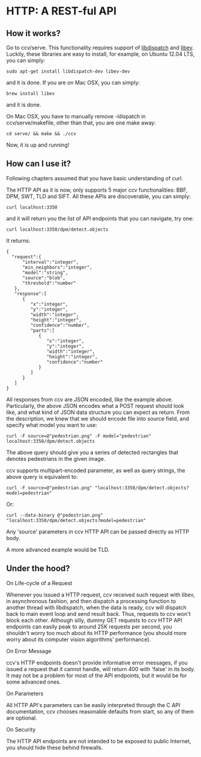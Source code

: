 HTTP: A REST-ful API
====================

How it works?
-------------

Go to ccv/serve. This functionality requires support of [libdispatch](http://libdispatch.macosforge.org/) and [libev](http://software.schmorp.de/pkg/libev). Luckily, these libraries are easy to install, for example, on Ubuntu 12.04 LTS, you can simply:

	sudo apt-get install libdispatch-dev libev-dev

and it is done. If you are on Mac OSX, you can simply:

	brew install libev

and it is done.

On Mac OSX, you have to manually remove -ldispatch in ccv/serve/makefile, other than that, you are one make away:

	cd serve/ && make && ./ccv

Now, it is up and running!

How can I use it?
-----------------

Following chapters assumed that you have basic understanding of curl.

The HTTP API as it is now, only supports 5 major ccv functionalities: BBF, DPM, SWT, TLD and SIFT. All these APIs are discoverable, you can simply:

	curl localhost:3350

and it will return you the list of API endpoints that you can navigate, try one:

	curl localhost:3350/dpm/detect.objects

It returns:

	{
	  "request":{
	      "interval":"integer",
	      "min_neighbors":"integer",
	      "model":"string",
	      "source":"blob",
	      "threshold":"number"
	   },
	   "response":[
	      {
	         "x":"integer",
	         "y":"integer",
	         "width":"integer",
	         "height":"integer",
	         "confidence":"number",
	         "parts":[
	            {
	               "x":"integer",
	               "y":"integer",
	               "width":"integer",
	               "height":"integer",
	               "confidence":"number"
	            }
	         ]
	      }
	   ]
	}

All responses from ccv are JSON encoded, like the example above. Particularly, the above JSON encodes what a POST request should look like, and what kind of JSON data structure you can expect as return. From the description, we knew that we should encode file into source field, and specify what model you want to use:

	curl -F source=@"pedestrian.png" -F model="pedestrian" localhost:3350/dpm/detect.objects

The above query should give you a series of detected rectangles that denotes pedestrians in the given image.

ccv supports multipart-encoded parameter, as well as query strings, the above query is equivalent to:

	curl -F source=@"pedestrian.png" "localhost:3350/dpm/detect.objects?model=pedestrian"

Or:

	curl --data-binary @"pedestrian.png" "localhost:3350/dpm/detect.objects?model=pedestrian"

Any 'source' parameters in ccv HTTP API can be passed directly as HTTP body.

A more advanced example would be TLD.

Under the hood?
---------------

On Life-cycle of a Request

Whenever you issued a HTTP request, ccv received such request with libev, in asynchronous fashion, and then dispatch a processing function to another thread with libdispatch, when the data is ready, ccv will dispatch back to main event loop and send result back. Thus, requests to ccv won't block each other. Although silly, dummy GET requests to ccv HTTP API endpoints can easily peak to around 25K requests per second, you shouldn't worry too much about its HTTP performance (you should more worry about its computer vision algorithms' performance).

On Error Message

ccv's HTTP endpoints doesn't provide informative error messages, if you issued a request that it cannot handle, will return 400 with 'false' in its body. It may not be a problem for most of the API endpoints, but it would be for some advanced ones.

On Parameters

All HTTP API's parameters can be easily interpreted through the C API documentation, ccv chooses reasonable defaults from start, so any of them are optional.

On Security

The HTTP API endpoints are not intended to be exposed to public Internet, you should hide these behind firewalls.
